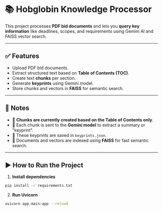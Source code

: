 # 📚 Hobglobin Knowledge Processor

This project processes **PDF bid documents** and lets you **query key information** like deadlines, scopes, and requirements using Gemini AI and FAISS vector search.

---

## ✅ Features

- Upload PDF bid documents.
- Extract structured text based on **Table of Contents (TOC)**.
- Create text **chunks** per section.
- Generate **keyprints** using Gemini model.
- Store chunks and vectors in **FAISS** for semantic search.

---

## 📌 Notes

- 🔹 **Chunks are currently created based on the Table of Contents only**.
- 🔹 Each chunk is sent to the **Gemini model** to extract a summary or "keyprint".
- 🔹 These keyprints are saved in `keyprints.json`.
- 🔹 Documents and vectors are indexed using **FAISS** for fast semantic search.

---


## ▶️ How to Run the Project

1. **Install dependencies**

```bash
pip install -r requirements.txt

```
2. **Run Uvicorn**

```bash
uvicorn app.main:app --reload



